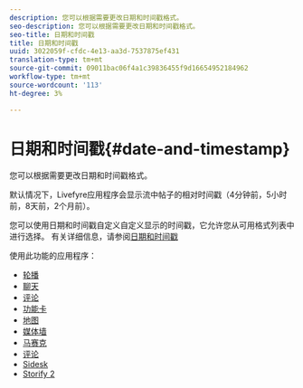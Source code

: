 ```yaml
---
description: 您可以根据需要更改日期和时间戳格式。
seo-description: 您可以根据需要更改日期和时间戳格式。
seo-title: 日期和时间戳
title: 日期和时间戳
uuid: 3022059f-cfdc-4e13-aa3d-7537875ef431
translation-type: tm+mt
source-git-commit: 09011bac06f4a1c39836455f9d16654952184962
workflow-type: tm+mt
source-wordcount: '113'
ht-degree: 3%

---
```



# 日期和时间戳{#date-and-timestamp}

您可以根据需要更改日期和时间戳格式。

默认情况下，Livefyre应用程序会显示流中帖子的相对时间戳（4分钟前，5小时前，8天前，2个月前）。

您可以使用日期和时间戳自定义自定义显示的时间戳，它允许您从可用格式列表中进行选择。 有关详细信息，请参阅[日期和时间戳](/help/using/c-features-livefyre/c-styling-features/c-date-and-timestamp.md)

使用此功能的应用程序：

* [轮播](/help/using/c-about-apps/c-carousel-app/c-carousel-app.md#c_carousel_app)
* [聊天](/help/using/c-about-apps/c-chat-app/c-chat-app.md#c_chat_app)
* [评论](/help/using/c-about-apps/c-comments/c-comments.md)
* [功能卡](/help/using/c-about-apps/c-feature-card-app/c-feature-card-app.md#c_feature_card_app)
* [地图](/help/using/c-about-apps/c-map-app/c-map-app.md#c_map_app)
* [媒体墙](/help/using/c-about-apps/c-media-wall-app/c-media-wall-app.md#c_media_wall_app)
* [马赛克](/help/using/c-about-apps/c-mosaic-app/c-mosaic-app.md#c_mosaic_app)
* [评论](/help/using/c-about-apps/c-reviews-app/c-reviews-app.md#c_reviews_app)
* [Sidesk](/help/using/c-about-apps/c-sidenotes-app/c-sidenotes-app.md#c_sidenotes_app)
* [Storify 2](/help/using/c-about-apps/c-storify2/c-storify2.md#c_storify2)

